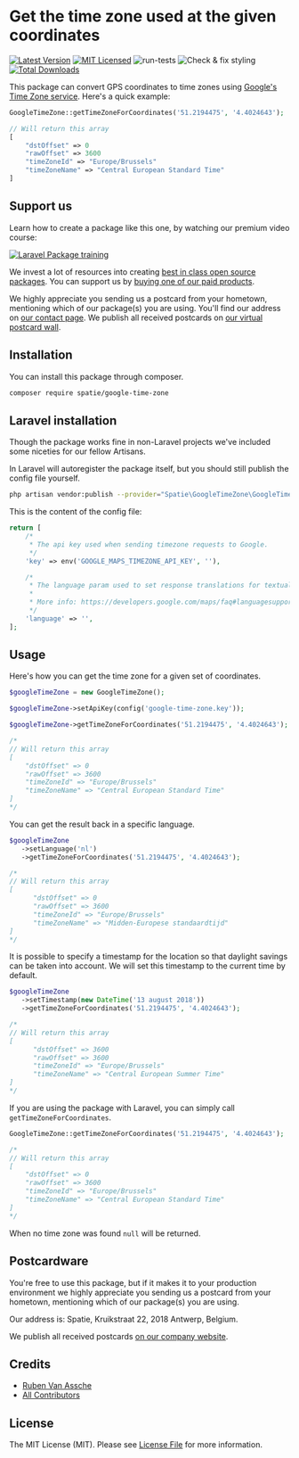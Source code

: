 # Get the time zone used at the given coordinates

[![Latest Version](https://img.shields.io/github/release/spatie/google-time-zone.svg?style=flat-square)](https://github.com/spatie/google-time-zone/releases)
[![MIT Licensed](https://img.shields.io/badge/license-MIT-brightgreen.svg?style=flat-square)](LICENSE.md)
![run-tests](https://github.com/spatie/google-time-zone/workflows/run-tests/badge.svg)
![Check & fix styling](https://github.com/spatie/google-time-zone/workflows/Check%20&%20fix%20styling/badge.svg)
[![Total Downloads](https://img.shields.io/packagist/dt/spatie/google-time-zone.svg?style=flat-square)](https://packagist.org/packages/spatie/google-time-zone)

This package can convert GPS coordinates to time zones using [Google's Time Zone service](https://developers.google.com/maps/documentation/timezone/intro). Here's a quick example:

```php
GoogleTimeZone::getTimeZoneForCoordinates('51.2194475', '4.4024643');

// Will return this array
[
    "dstOffset" => 0
    "rawOffset" => 3600
    "timeZoneId" => "Europe/Brussels"
    "timeZoneName" => "Central European Standard Time"
]
```

## Support us

Learn how to create a package like this one, by watching our premium video course:

[![Laravel Package training](https://spatie.be/github/package-training.jpg)](https://laravelpackage.training)

We invest a lot of resources into creating [best in class open source packages](https://spatie.be/open-source). You can support us by [buying one of our paid products](https://spatie.be/open-source/support-us).

We highly appreciate you sending us a postcard from your hometown, mentioning which of our package(s) you are using. You'll find our address on [our contact page](https://spatie.be/about-us). We publish all received postcards on [our virtual postcard wall](https://spatie.be/open-source/postcards).

## Installation

You can install this package through composer.

```bash
composer require spatie/google-time-zone
```
## Laravel installation

Though the package works fine in non-Laravel projects we've included some niceties for our fellow Artisans.

In Laravel will autoregister the package itself, but you should still publish the config file yourself.

```bash
php artisan vendor:publish --provider="Spatie\GoogleTimeZone\GoogleTimeZoneServiceProvider" --tag="config"
```

This is the content of the config file:

```php
return [
    /*
     * The api key used when sending timezone requests to Google.
     */
    'key' => env('GOOGLE_MAPS_TIMEZONE_API_KEY', ''),

    /*
     * The language param used to set response translations for textual data.
     *
     * More info: https://developers.google.com/maps/faq#languagesupport
     */
    'language' => '',
];
```

## Usage

Here's how you can get the time zone for a given set of coordinates.

```php
$googleTimeZone = new GoogleTimeZone();

$googleTimeZone->setApiKey(config('google-time-zone.key'));

$googleTimeZone->getTimeZoneForCoordinates('51.2194475', '4.4024643');

/*
// Will return this array
[
    "dstOffset" => 0
    "rawOffset" => 3600
    "timeZoneId" => "Europe/Brussels"
    "timeZoneName" => "Central European Standard Time"
]
*/
```

You can get the result back in a specific language.

```php
$googleTimeZone
   ->setLanguage('nl')
   ->getTimeZoneForCoordinates('51.2194475', '4.4024643');

/*
// Will return this array
[
      "dstOffset" => 0
      "rawOffset" => 3600
      "timeZoneId" => "Europe/Brussels"
      "timeZoneName" => "Midden-Europese standaardtijd"
]
*/
```

It is possible to specify a timestamp for the location so that daylight savings can be taken into account. We will set this timestamp to the current time by default.

```php
$googleTimeZone
   ->setTimestamp(new DateTime('13 august 2018'))
   ->getTimeZoneForCoordinates('51.2194475', '4.4024643');

/*
// Will return this array
[
      "dstOffset" => 3600
      "rawOffset" => 3600
      "timeZoneId" => "Europe/Brussels"
      "timeZoneName" => "Central European Summer Time"
]
*/
```

If you are using the package with Laravel, you can simply call `getTimeZoneForCoordinates`.

```php
GoogleTimeZone::getTimeZoneForCoordinates('51.2194475', '4.4024643');

/*
// Will return this array
[
    "dstOffset" => 0
    "rawOffset" => 3600
    "timeZoneId" => "Europe/Brussels"
    "timeZoneName" => "Central European Standard Time"
]
*/
```

When no time zone was found `null` will be returned.

## Postcardware

You're free to use this package, but if it makes it to your production environment we highly appreciate you sending us a postcard from your hometown, mentioning which of our package(s) you are using.

Our address is: Spatie, Kruikstraat 22, 2018 Antwerp, Belgium.

We publish all received postcards [on our company website](https://spatie.be/en/opensource/postcards).

## Credits

- [Ruben Van Assche](https://github.com/rubenvanassche)
- [All Contributors](../../contributors)

## License

The MIT License (MIT). Please see [License File](LICENSE.md) for more information.
